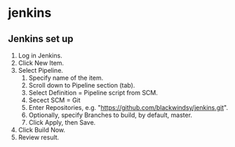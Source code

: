# jenkins
## Jenkins set up
1. Log in Jenkins.
1. Click New Item.
1. Select Pipeline.
   1. Specify name of the item.
   1. Scroll down to Pipeline section (tab).
   1. Select Definition = Pipeline script from SCM.
   1. Secect SCM = Git
   1. Enter Repositories, e.g. "https://github.com/blackwindsy/jenkins.git".
   1. Optionally, specify Branches to build, by default, master.
   1. Click Apply, then Save.
1. Click Build Now.
1. Review result.
